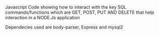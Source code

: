 Javascript Code showing how to interact with the key SQL commands/functions which are GET, POST, PUT AND DELETE that help interaction in a NODE.Js application

Dependecies used are body-parser, Express and mysql2
